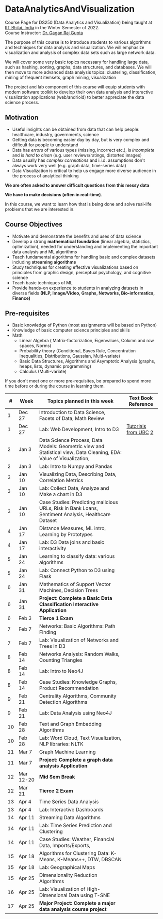 # DataAnalyticsAndVisualization
Course Page for DS250 (Data Analytics and Visualization) being taught at [IIT Bhilai, India](https://www.iitbhilai.ac.in/index.php) in the Winter Semester of 2022.
<br> Course Instructor: [Dr. Gagan Raj Gupta ](https://www.iitbhilai.ac.in/index.php?pid=gagan)

The purpose of this course is to introduce students to various algorithms and techniques for data analysis and visualization. We will emphasize visualization and analysis of complex data sets such as large network data. 

We will cover some very basic topics necessary for handling large data, such as hashing, sorting, graphs, data structures, and databases. We will then move to more advanced data analysis topics: clustering, classification, mining of frequent itemsets, graph mining, visualization

The project and lab component of this course will equip students with modern software toolkit to develop their own data analysis and interactive visualization applications (web/andrioid) to better appreciate the data science process.

Motivation
----------
* Useful insights can be obtained from data that can help people: healthcare, industry, governments, science
* Getting data is becoming easier day by day, but is very complex and difficult for people to understand
* Data has _errors_ of various types (missing, incorrect etc.), is _incomplete_ and is _hard to clean_ (e.g. user reviews/ratings, distorted images) 
* Data usually has _complex correlations_ and i.i.d. assumptions don't always work very well (e.g. graph data, time-series data) 
* Data Visualization is critical to help us engage more diverse audience in the process of analytical thinking 

__We are often asked to answer difficult questions from this messy data__

__We have to make decisions (often in real-time)__. 

In this course, we want to learn how that is being done and solve real-life problems that we are interested in.

Course Objectives
-----------------
* Motivate and demonstrate the benefits and uses of data science  
* Develop a strong __mathematical foundation__ (linear algebra, statistics, optimization), needed for understanding and implementing the important data analysis and ML algorithms
* Teach fundamental algorithms for handling basic and complex datasets including __streaming algorithms__
* Study techniques for creating effective visualizations based on principles from graphic design, perceptual psychology, and cognitive science
* Teach basic techniques of ML
* Provide hands-on experience to students in analyzing datasets in diverse fields __(NLP, Image/Video, Graphs, Networks, Bio-informatics, Finance)__

Pre-requisites
--------------
* Basic knowledge of Python (most assignments will be based on Python)
* Knowledge of basic computer science principles and skills
* Math
  * Linear Algebra ( Matrix-factorization, Eigenvalues, Column and row spaces, Norms)
  * Probability theory (Conditional, Bayes Rule, Concentration Inequalities, Distributions, Gaussian, Multi-variate) 
  * Basic Data Structures, Algorithms and Asymptotic Analysis (graphs, heaps, lists, dynamic programming)
  * Calculus (Multi-variate)
  
If you don't meet one or more pre-requisites, be prepared to spend more time before or during the course in learning them.

|#| Week| Topics planned in this week | Text Book Reference |
| --- | ------------| ----------- | -------- |
|1| Dec 27 | Introduction to Data Science, Facets of Data, Math Review | |
|1| Dec 27 | Lab: Web Development, Intro to D3 | [Tutorials from UBC](https://github.com/UBC-InfoVis/2021-436V-tutorials/tree/master/0_Web_Tutorial) [2](https://github.com/UBC-InfoVis/2021-436V-tutorials/tree/master/1_D3_Tutorial)|
|2| Jan 3 | Data Science Process, Data Models: Geometric view and Statistical view,  Data Cleaning, EDA: Value of Visualization, | |
|2| Jan 3 | Lab: Intro to Numpy and Pandas | |
|3| Jan 10| Visualizing Data, Describing Data, Correlation Metrics||
|3| Jan 10| Lab: Collect Data, Analyze and Make a chart in D3||
|3| Jan 10| Case Studies: Predicting malicious URLs, Risk in Bank Loans, Sentiment Analysis, Healthcare Dataset||
|4| Jan 17| Distance Measures, ML intro, Learning by Prototypes ||
|4| Jan 17| Lab: D3 Data joins and basic interactivity||
|5| Jan 24| Learning to classify data: various algorithms ||
|5| Jan 24| Lab: Connect Python to D3 using Flask||
|6| Jan 31| Mathematics of Support Vector Machines, Decision Trees ||
|6| Jan 31| __Project: Complete a Basic Data Classification Interactive Application__ ||
|6| Feb 3| __Tierce 1 Exam__||
|7| Feb 7| Networks: Basic Algorithms: Path Finding||
|7| Feb 7| Lab: Visualization of Networks and Trees in D3||
|8| Feb 14| Networks Analysis: Random Walks, Counting Triangles||
|8| Feb 14| Lab: Intro to Neo4J||
|8| Feb 14| Case Studies: Knowledge Graphs, Product Recommendation ||
|9| Feb 21| Centrality Algorithms, Community Detection Algorithms ||
|9| Feb 21| Lab: Data Analysis using Neo4J| |
|10| Feb 28| Text and Graph Embedding Algorithms||
|10| Feb 28| Lab: Word Cloud, Text Visualization, NLP libraries: NLTK    |    |
|11| Mar 7| Graph Machine Learning ||
|11| Mar 7| __Project: Complete a graph data analysis Application__| |
|12| Mar 12-20|__Mid Sem Break__||
|12| Mar 21| __Tierce 2 Exam__||
|13| Apr 4 | Time Series Data Analysis  ||
|13| Apr 4| Lab: Interactive Dashboards||
|14| Apr 11| Streaming Data Algorithms||
|14| Apr 11| Lab: Time Series Prediction and Clustering  ||
|14| Apr 11| Case Studies: Weather, Financial Data, Imports/Exports,  ||
|15| Apr 18| Algorithms for Clustering Data: K-Means, K-Means++, DTW, DBSCAN ||
|15| Apr 18 | Lab: Geographical Maps  ||
|15| Apr 25| Dimensionality Reduction Algorithms | |
|16| Apr 25| Lab: Visualization of High-Dimensional Data using T-SNE ||
|17 |Apr 25 |__Major Project: Complete a major data analysis course project__  ||





